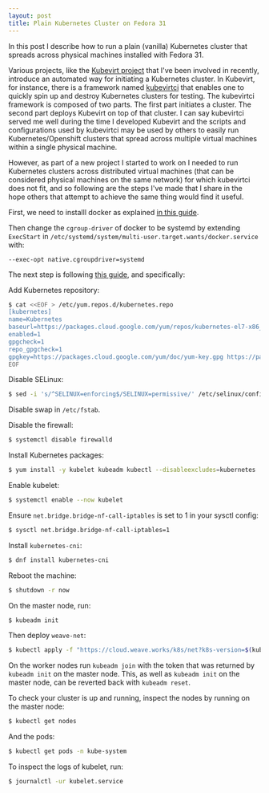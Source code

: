 ```yaml
---
layout: post
title: Plain Kubernetes Cluster on Fedora 31
---
```


In this post I describe how to run a plain (vanilla) Kubernetes cluster that spreads across physical machines installed with Fedora 31.  

Various projects, like the [Kubevirt project](https://kubevirt.io/) that I've been involved in recently, introduce an automated way for initiating a Kubernetes cluster. In Kubevirt, for instance, there is a framework named [kubevirtci](https://github.com/kubevirt/kubevirtci) that enables one to quickly spin up and destroy Kubernetes clusters for testing. The kubevirtci framework is composed of two parts. The first part initiates a cluster. The second part deploys Kubevirt on top of that cluster. I can say kubevirtci served me well during the time I developed Kubevirt and the scripts and configurations used by kubevirtci may be used by others to easily run Kubernetes/Openshift clusters that spread across multiple virtual machines within a single physical machine.  

However, as part of a new project I started to work on I needed to run Kubernetes clusters across distributed virtual machines (that can be considered physical machines on the same network) for which kubevirtci does not fit, and so following are the steps I've made that I share in the hope others that attempt to achieve the same thing would find it useful.  

First, we need to installl docker as explained [in this guide](https://linuxconfig.org/how-to-install-docker-on-fedora-31).

Then change the `cgroup-driver` of docker to be systemd by extending `ExecStart` in `/etc/systemd/system/multi-user.target.wants/docker.service` with:
```
--exec-opt native.cgroupdriver=systemd
```

The next step is following [this guide](https://kubernetes.io/docs/setup/production-environment/tools/kubeadm/install-kubeadm/), and specifically:

Add Kubernetes repository:
```bash
$ cat <<EOF > /etc/yum.repos.d/kubernetes.repo
[kubernetes]
name=Kubernetes
baseurl=https://packages.cloud.google.com/yum/repos/kubernetes-el7-x86_64
enabled=1
gpgcheck=1
repo_gpgcheck=1
gpgkey=https://packages.cloud.google.com/yum/doc/yum-key.gpg https://packages.cloud.google.com/yum/doc/rpm-package-key.gpg
EOF
```

Disable SELinux:  
```bash
$ sed -i 's/^SELINUX=enforcing$/SELINUX=permissive/' /etc/selinux/config
```  

Disable swap in `/etc/fstab`.

Disable the firewall:
```bash
$ systemctl disable firewalld
```  

Install Kubernetes packages:
```bash
$ yum install -y kubelet kubeadm kubectl --disableexcludes=kubernetes
```

Enable kubelet:
```bash
$ systemctl enable --now kubelet
```

Ensure `net.bridge.bridge-nf-call-iptables` is set to 1 in your sysctl config:
```bash
$ sysctl net.bridge.bridge-nf-call-iptables=1
```

Install `kubernetes-cni`:
```bash
$ dnf install kubernetes-cni
```  

Reboot the machine:
```bash
$ shutdown -r now
```

On the master node, run:
```bash
$ kubeadm init
```

Then deploy `weave-net`:
```bash
$ kubectl apply -f "https://cloud.weave.works/k8s/net?k8s-version=$(kubectl version | base64 | tr -d '\n')&env.IPALLOC_RANGE=10.32.0.0/16"
```

On the worker nodes run `kubeadm join` with the token that was returned by `kubeadm init` on the master node. This, as well as `kubeadm init` on the master node, can be reverted back with `kubeadm reset`.

To check your cluster is up and running, inspect the nodes by running on the master node:
```bash
$ kubectl get nodes
```

And the pods:  
```bash
$ kubectl get pods -n kube-system
```

To inspect the logs of kubelet, run:
```bash
$ journalctl -ur kubelet.service
```
